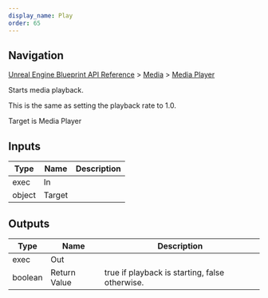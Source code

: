 ```yaml
---
display_name: Play
order: 65
---
```

## Navigation

[Unreal Engine Blueprint API Reference](https://dev.epicgames.com/documentation/en-us/unreal-engine/BlueprintAPI) > [Media](https://dev.epicgames.com/documentation/en-us/unreal-engine/BlueprintAPI/Media) > [Media Player](https://dev.epicgames.com/documentation/en-us/unreal-engine/BlueprintAPI/Media/MediaPlayer)

Starts media playback.

This is the same as setting the playback rate to 1.0.

Target is Media Player

## Inputs

| Type | Name | Description |
| --- | --- | --- |
| exec | In |  |
| object | Target |  |

## Outputs

| Type | Name | Description |
| --- | --- | --- |
| exec | Out |  |
| boolean | Return Value | true if playback is starting, false otherwise. |
